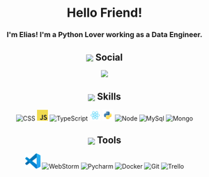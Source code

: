 <h1 align="center">Hello Friend!</h1>

<h3 align="center">I'm Elias! I'm a Python Lover working as a Data Engineer.</h2>

<h2 align="center"><img align="center" width="30px" src="https://i.imgur.com/sJFB1V5.png"/> Social</h2>
<p align="center">

<a target="_blank" href="https://www.linkedin.com/in/elias-carvalho-98b3201b1/?locale=en_US/">
<img src="https://img.shields.io/badge/linkedin-%230077B5.svg?&style=for-the-badge&logo=linkedin&logoColor=white" />
</a>
</p>

<h2 align="center">
<img align="center" width="30px" src="https://i.imgur.com/6ynJdoG.png"/> Skills
</h2>

<p align="center">
<img width="5%" src="https://cdn1.iconfinder.com/data/icons/social-media-logos-7/64/css-3-512.png" alt="CSS"/> 
<img width="5%" src="https://raw.githubusercontent.com/github/explore/80688e429a7d4ef2fca1e82350fe8e3517d3494d/topics/javascript/javascript.png" alt="Javascript"/>
<img width="5%" src="https://upload.wikimedia.org/wikipedia/commons/thumb/4/4c/Typescript_logo_2020.svg/512px-Typescript_logo_2020.svg.png" alt="TypeScript"/>
<img width="5%" src="https://raw.githubusercontent.com/github/explore/80688e429a7d4ef2fca1e82350fe8e3517d3494d/topics/react/react.png" alt="React"/>
<img width="5%" src="https://raw.githubusercontent.com/github/explore/80688e429a7d4ef2fca1e82350fe8e3517d3494d/topics/python/python.png" alt="Python"/>
<img width="5%" src="https://walde.co/wp-content/uploads/2016/09/nodejs_logo.png" alt="Node"/>
<img width="5%" src="https://i.imgur.com/IVq2kWm.png" alt="MySql"/>
<img width="5%" src="https://img.icons8.com/color/452/mongodb.png" alt="Mongo"/>
</p>

<h2 align="center">
<img align="center" width="30px" src="https://cdn4.iconfinder.com/data/icons/seo-and-digital-marketing-5-2/128/239-512.png"/>
Tools
</h2>

<p align="center">
<img width="35px" src="https://raw.githubusercontent.com/github/explore/80688e429a7d4ef2fca1e82350fe8e3517d3494d/topics/visual-studio-code/visual-studio-code.png" alt="VS Code"/>
<img width="35px" src="https://upload.wikimedia.org/wikipedia/commons/7/71/WebStorm_Icon.png" alt="WebStorm"/>
<img width="35px" src="https://storage.googleapis.com/cw-p1w5jpim0sdhkccw8gr/media/blog-images/logo.png" alt="Pycharm"/>
<img width="45px" src="https://i.imgur.com/5p1PfwX.png" alt="Docker"/>
<img width="35px" src="https://upload.wikimedia.org/wikipedia/commons/thumb/3/3f/Git_icon.svg/1200px-Git_icon.svg.png" alt="Git"/>
<img width="35px" src="https://i.imgur.com/uDYtnyp.png" alt="Trello"/>
</p>

